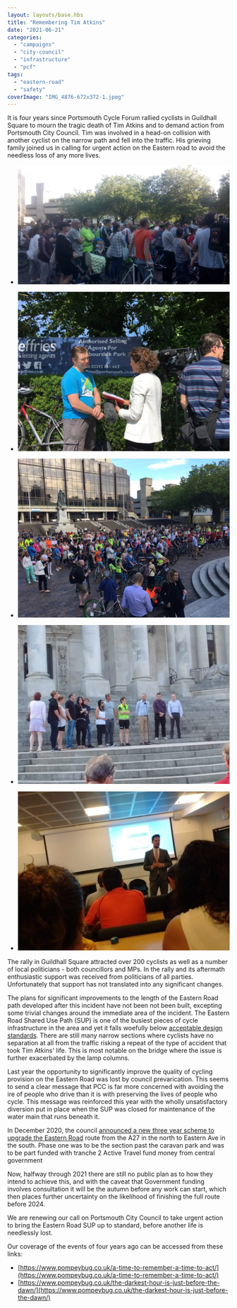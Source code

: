 ```yaml
---
layout: layouts/base.hbs
title: "Remembering Tim Atkins"
date: "2021-06-21"
categories: 
  - "campaigns"
  - "city-council"
  - "infrastructure"
  - "pcf"
tags: 
  - "eastern-road"
  - "safety"
coverImage: "IMG_4876-672x372-1.jpeg"
---
```


It is four years since Portsmouth Cycle Forum rallied cyclists in Guildhall Square to mourn the tragic death of Tim Atkins and to demand action from Portsmouth City Council. Tim was involved in a head-on collision with another cyclist on the narrow path and fell into the traffic. His grieving family joined us in calling for urgent action on the Eastern road to avoid the needless loss of any more lives.

- ![](images/2b7ee508-51f5-499c-9a27-2135ab62ca03-1024x576.jpg)
    
- ![](images/208a38cf-c168-40e6-804b-acbabfbe56a6-1024x768.jpg)
    
- ![](images/a146ef74-a987-4bc4-802e-c19a259e9848-1024x768.jpg)
    
- ![](images/cf81e13f-00b4-4e83-bf70-2f8f6d402236-1024x768.jpg)
    
- ![](images/d6bc332e-b2aa-4a9a-a425-5b9e32d58992-1024x768.jpg)
    

The rally in Guildhall Square attracted over 200 cyclists as well as a number of local politicians - both councillors and MPs. In the rally and its aftermath enthusiastic support was received from politicians of all parties. Unfortunately that support has not translated into any significant changes.

The plans for significant improvements to the length of the Eastern Road path developed after this incident have not been not been built, excepting some trivial changes around the immediate area of the incident. The Eastern Road Shared Use Path (SUP) is one of the busiest pieces of cycle infrastructure in the area and yet it falls woefully below [acceptable design standards](https://www.gov.uk/government/publications/cycle-infrastructure-design-ltn-120). There are still many narrow sections where cyclists have no separation at all from the traffic risking a repeat of the type of accident that took Tim Atkins' life. This is most notable on the bridge where the issue is further exacerbated by the lamp columns.

Last year the opportunity to significantly improve the quality of cycling provision on the Eastern Road was lost by council prevarication. This seems to send a clear message that PCC is far more concerned with avoiding the ire of people who drive than it is with preserving the lives of people who cycle. This message was reinforced this year with the wholly unsatisfactory diversion put in place when the SUP was closed for maintenance of the water main that runs beneath it. 

In December 2020, the council [announced a new three year scheme to upgrade the Eastern Road](https://travel.portsmouth.gov.uk/schemes/eastern_road_phase1/) route from the A27 in the north to Eastern Ave in the south. Phase one was to be the section past the caravan park and was to be part funded with tranche 2 Active Travel fund money from central government  

Now, halfway through 2021 there are still no public plan as to how they intend to achieve this, and with the caveat that Government funding involves consultation it will be the autumn before any work can start, which then places further uncertainty on the likelihood of finishing the full route before 2024.

We are renewing our call on Portsmouth City Council to take urgent action to bring the Eastern Road SUP up to standard, before another life is needlessly lost. 

Our coverage of the events of four years ago can be accessed from these links:

- [https://www.pompeybug.co.uk/a-time-to-remember-a-time-to-act/](https://www.pompeybug.co.uk/a-time-to-remember-a-time-to-act/)
- [https://www.pompeybug.co.uk/the-darkest-hour-is-just-before-the-dawn/](https://www.pompeybug.co.uk/the-darkest-hour-is-just-before-the-dawn/)
